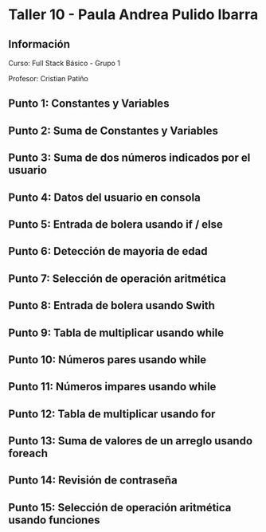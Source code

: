 <h1>Taller 10 - Paula Andrea Pulido Ibarra</h1>

<h2>Información</h2>
<p>Curso: Full Stack Básico - Grupo 1</p>
<p>Profesor: Cristian Patiño</p>

<h2>Punto 1: Constantes y Variables</h2>
<h2>Punto 2: Suma de Constantes y Variables</h2>
<h2>Punto 3: Suma de dos números indicados por el usuario</h2>
<h2>Punto 4: Datos del usuario en consola</h2>
<h2>Punto 5: Entrada de bolera usando if / else</h2>
<h2>Punto 6: Detección de mayoria de edad</h2>
<h2>Punto 7: Selección de operación aritmética</h2>
<h2>Punto 8: Entrada de bolera usando Swith</h2>
<h2>Punto 9: Tabla de multiplicar usando while</h2>
<h2>Punto 10: Números pares usando while</h2>
<h2>Punto 11: Números impares usando while</h2>
<h2>Punto 12: Tabla de multiplicar usando for</h2>
<h2>Punto 13: Suma de valores de un arreglo usando foreach</h2>
<h2>Punto 14: Revisión de contraseña</h2>
<h2>Punto 15: Selección de operación aritmética usando funciones</h2>